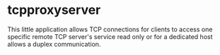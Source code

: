 # tcpproxyserver
This little application allows TCP connections for clients to access one specific remote TCP server's service read only or for a dedicated host allows a duplex communication.
